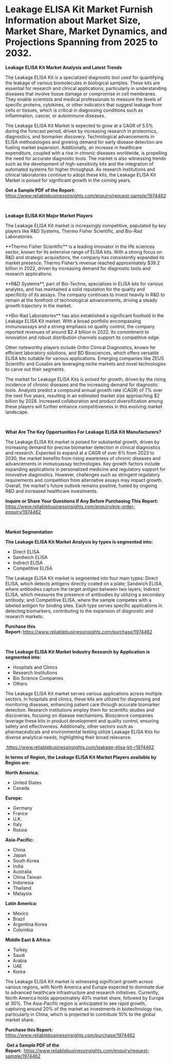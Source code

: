 <p><h1>Leakage ELISA Kit Market Furnish Information about Market Size, Market Share, Market Dynamics, and Projections Spanning from 2025 to 2032.</h1></p><p><strong>Leakage ELISA Kit Market Analysis and Latest Trends</strong></p>
<p><p>The Leakage ELISA Kit is a specialized diagnostic tool used for quantifying the leakage of various biomolecules in biological samples. These kits are essential for research and clinical applications, particularly in understanding diseases that involve tissue damage or compromise in cell membranes. They enable scientists and medical professionals to measure the levels of specific proteins, cytokines, or other indicators that suggest leakage from cells or tissues, which is critical in diagnosing conditions such as inflammation, cancer, or autoimmune diseases.</p><p>The Leakage ELISA Kit Market is expected to grow at a CAGR of 5.5% during the forecast period, driven by increasing research in proteomics, diagnostics, and biomarker discovery. Technological advancements in ELISA methodologies and growing demand for early disease detection are fueling market expansion. Additionally, an increase in healthcare expenditure, coupled with a rise in chronic diseases worldwide, is propelling the need for accurate diagnostic tools. The market is also witnessing trends such as the development of high-sensitivity kits and the integration of automated systems for higher throughput. As research institutions and clinical laboratories continue to adopt these kits, the Leakage ELISA Kit Market is poised for significant growth in the coming years.</p></p>
<p><strong>Get a Sample PDF of the Report:&nbsp;</strong> <a href="https://www.reliablebusinessinsights.com/enquiry/request-sample/1974462?utm_campaign=3049&utm_medium=2&utm_source=Github&utm_content=ia&utm_term=16042025&utm_id=leakage-elisa-kit">https://www.reliablebusinessinsights.com/enquiry/request-sample/1974462</a></p>
<p>&nbsp;</p>
<p><strong>Leakage ELISA Kit Major Market Players</strong></p>
<p><p>The Leakage ELISA Kit market is increasingly competitive, populated by key players like R&D Systems, Thermo Fisher Scientific, and Bio-Rad Laboratories. </p><p>**Thermo Fisher Scientific** is a leading innovator in the life sciences sector, known for its extensive range of ELISA kits. With a strong focus on R&D and strategic acquisitions, the company has consistently expanded its market presence. Thermo Fisher’s revenue reached approximately $39.2 billion in 2022, driven by increasing demand for diagnostic tools and research applications.</p><p>**R&D Systems**, part of Bio-Techne, specializes in ELISA kits for various analytes, and has maintained a solid reputation for the quality and specificity of its assays. The company continues to invest heavily in R&D to remain at the forefront of technological advancements, driving a steady growth trajectory in the market.</p><p>**Bio-Rad Laboratories** has also established a significant foothold in the Leakage ELISA Kit market. With a broad portfolio encompassing immunoassays and a strong emphasis on quality control, the company reported revenues of around $2.4 billion in 2022. Its commitment to innovation and robust distribution channels support its competitive edge.</p><p>Other noteworthy players include Ortho Clinical Diagnostics, known for efficient laboratory solutions, and BD Biosciences, which offers versatile ELISA kits suitable for various applications. Emerging companies like ZEUS Scientific and Cusabio are leveraging niche markets and novel technologies to carve out their segments.</p><p>The market for Leakage ELISA Kits is poised for growth, driven by the rising incidence of chronic diseases and the increasing demand for diagnostic tools. Analysts predict a compound annual growth rate (CAGR) of 7% over the next five years, resulting in an estimated market size approaching $2 billion by 2028. Increased collaboration and product diversification among these players will further enhance competitiveness in this evolving market landscape.</p></p>
<p>&nbsp;</p>
<p><strong>What Are The Key Opportunities For Leakage ELISA Kit Manufacturers?</strong></p>
<p><p>The Leakage ELISA Kit market is poised for substantial growth, driven by increasing demand for precise biomarker detection in clinical diagnostics and research. Expected to expand at a CAGR of over 6% from 2023 to 2030, the market benefits from rising awareness of chronic diseases and advancements in immunoassay technologies. Key growth factors include expanding applications in personalized medicine and regulatory support for innovative diagnostics. However, challenges such as stringent regulatory requirements and competition from alternative assays may impact growth. Overall, the market's future outlook remains positive, fueled by ongoing R&D and increased healthcare investments.</p></p>
<p><strong>Inquire or Share Your Questions If Any Before Purchasing This Report:</strong> <a href="https://www.reliablebusinessinsights.com/enquiry/pre-order-enquiry/1974462?utm_campaign=3049&utm_medium=2&utm_source=Github&utm_content=ia&utm_term=16042025&utm_id=leakage-elisa-kit">https://www.reliablebusinessinsights.com/enquiry/pre-order-enquiry/1974462</a></p>
<p>&nbsp;</p>
<p><strong>Market Segmentation</strong></p>
<p><strong>The Leakage ELISA Kit Market Analysis by types is segmented into:</strong></p>
<p><ul><li>Direct ELISA</li><li>Sandwich ELISA</li><li>Indirect ELISA</li><li>Competitive ELISA</li></ul></p>
<p><p>The Leakage ELISA Kit market is segmented into four main types: Direct ELISA, which detects antigens directly coated on a plate; Sandwich ELISA, where antibodies capture the target antigen between two layers; Indirect ELISA, which measures the presence of antibodies by utilizing a secondary antibody; and Competitive ELISA, where the sample competes with a labeled antigen for binding sites. Each type serves specific applications in detecting biomarkers, contributing to the expansion of diagnostic and research markets.</p></p>
<p><strong>Purchase this Report:&nbsp;</strong><a href="https://www.reliablebusinessinsights.com/purchase/1974462?utm_campaign=3049&utm_medium=2&utm_source=Github&utm_content=ia&utm_term=16042025&utm_id=leakage-elisa-kit">https://www.reliablebusinessinsights.com/purchase/1974462</a></p>
<p>&nbsp;</p>
<p><strong>The Leakage ELISA Kit Market Industry Research by Application is segmented into:</strong></p>
<p><ul><li>Hospitals and Clinics</li><li>Research Institutions</li><li>Bio Science Companies</li><li>Others</li></ul></p>
<p><p>The Leakage ELISA Kit market serves various applications across multiple sectors. In hospitals and clinics, these kits are utilized for diagnosing and monitoring diseases, enhancing patient care through accurate biomarker detection. Research institutions employ them for scientific studies and discoveries, focusing on disease mechanisms. Bioscience companies leverage these kits in product development and quality control, ensuring safety and effectiveness. Additionally, other sectors such as pharmaceuticals and environmental testing utilize Leakage ELISA Kits for diverse analytical needs, highlighting their broad relevance.</p></p>
<p><a href="https://www.reliablebusinessinsights.com/leakage-elisa-kit-r1974462?utm_campaign=3049&utm_medium=2&utm_source=Github&utm_content=ia&utm_term=16042025&utm_id=leakage-elisa-kit">&nbsp;https://www.reliablebusinessinsights.com/leakage-elisa-kit-r1974462</a></p>
<p><strong>In terms of Region, the Leakage ELISA Kit Market Players available by Region are:</strong></p>
<p>
    <p> <strong> North America: </strong>
        <ul>
            <li>United States</li>
            <li>Canada</li>
        </ul>
        </p> 
    <p> <strong> Europe: </strong>
        <ul>
            <li>Germany</li>
            <li>France</li>
            <li>U.K.</li>
            <li>Italy</li>
            <li>Russia</li>
        </ul>
        </p> 
    <p> <strong> Asia-Pacific: </strong>
        <ul>
            <li>China</li>
            <li>Japan</li>
            <li>South Korea</li>
            <li>India</li>
            <li>Australia</li>
            <li>China Taiwan</li>
            <li>Indonesia</li>
            <li>Thailand</li>
            <li>Malaysia</li>
        </ul>
        </p> 
    <p> <strong> Latin America: </strong>
        <ul>
            <li>Mexico</li>
            <li>Brazil</li>
            <li>Argentina Korea</li>
            <li>Colombia</li>
        </ul>
        </p> 
    <p> <strong> Middle East & Africa: </strong>
        <ul>
            <li>Turkey</li>
            <li>Saudi</li>
            <li>Arabia</li>
            <li>UAE</li>
            <li>Korea</li>
        </ul>
    </p>
    </p>
<p><p>The Leakage ELISA Kit market is witnessing significant growth across various regions, with North America and Europe expected to dominate due to advanced healthcare infrastructure and research initiatives. Currently, North America holds approximately 40% market share, followed by Europe at 30%. The Asia-Pacific region is anticipated to see rapid growth, capturing around 20% of the market as investments in biotechnology rise, particularly in China, which is projected to contribute 10% to the global market share.</p></p>
<p><strong>Purchase this Report: </strong><a href="https://www.reliablebusinessinsights.com/purchase/1974462?utm_campaign=3049&utm_medium=2&utm_source=Github&utm_content=ia&utm_term=16042025&utm_id=leakage-elisa-kit">https://www.reliablebusinessinsights.com/purchase/1974462</a></p>
<p>&nbsp;<strong>Get a Sample PDF of the Report:&nbsp;&nbsp;</strong><a href="https://www.reliablebusinessinsights.com/enquiry/request-sample/1974462?utm_campaign=3049&utm_medium=2&utm_source=Github&utm_content=ia&utm_term=16042025&utm_id=leakage-elisa-kit">https://www.reliablebusinessinsights.com/enquiry/request-sample/1974462</a></p>
<p><strong></strong></p>
<p><p></p><p></p><p></p></p>